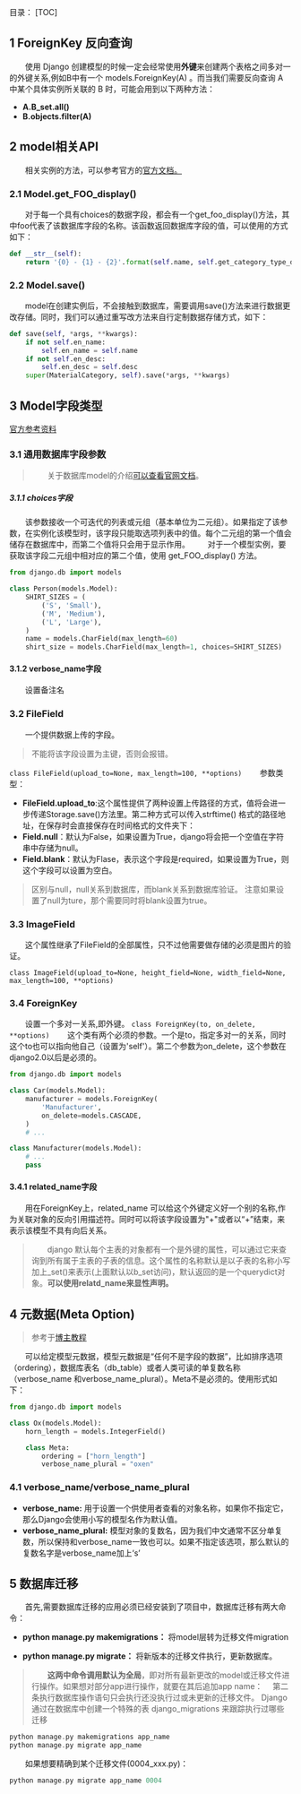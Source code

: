 目录：
[TOC]

## 1 ForeignKey 反向查询
&emsp;&emsp;使用 Django 创建模型的时候一定会经常使用**外键**来创建两个表格之间多对一的外键关系,例如B中有一个 models.ForeignKey(A) 。而当我们需要反向查询 A 中某个具体实例所关联的 B 时，可能会用到以下两种方法：
* **A.B_set.all()**
* **B.objects.filter(A)**


## 2 model相关API
&emsp;&emsp;相关实例的方法，可以参考官方的[官方文档。](https://docs.djangoproject.com/zh-hans/2.1/ref/models/instances/)
### 2.1 Model.get_FOO_display()
&emsp;&emsp;对于每一个具有choices的数据字段，都会有一个get_foo_display()方法，其中foo代表了该数据库字段的名称。该函数返回数据库字段的值，可以使用的方式如下：
```python
def __str__(self):
    return '{0} - {1} - {2}'.format(self.name, self.get_category_type_display(),                    self.get_category_level_display())
```
### 2.2 Model.save()
&emsp;&emsp;model在创建实例后，不会接触到数据库，需要调用save()方法来进行数据更改存储。同时，我们可以通过重写改方法来自行定制数据存储方式，如下：
```python
def save(self, *args, **kwargs):
    if not self.en_name:
        self.en_name = self.name
    if not self.en_desc:
        self.en_desc = self.desc
    super(MaterialCategory, self).save(*args, **kwargs)
```

## 3 Model字段类型
[官方参考资料](https://docs.djangoproject.com/zh-hans/2.1/ref/models/fields/)

### 3.1 通用数据库字段参数
>&emsp;&emsp;关于数据库model的介绍[可以查看官网文档](https://docs.djangoproject.com/zh-hans/2.1/topics/db/models/)。
##### 3.1.1 choices字段
&emsp;&emsp;该参数接收一个可迭代的列表或元组（基本单位为二元组）。如果指定了该参数，在实例化该模型时，该字段只能取选项列表中的值。每个二元组的第一个值会储存在数据库中，而第二个值将只会用于显示作用。
&emsp;&emsp;对于一个模型实例，要获取该字段二元组中相对应的第二个值，使用 get_FOO_display() 方法。
```python
from django.db import models

class Person(models.Model):
    SHIRT_SIZES = (
        ('S', 'Small'),
        ('M', 'Medium'),
        ('L', 'Large'),
    )
    name = models.CharField(max_length=60)
    shirt_size = models.CharField(max_length=1, choices=SHIRT_SIZES)
```

#### 3.1.2 verbose_name字段
&emsp;&emsp;设置备注名


### 3.2 FileField
&emsp;&emsp;一个提供数据上传的字段。
> 不能将该字段设置为主键，否则会报错。

`class FileField(upload_to=None, max_length=100, **options)`
&emsp;&emsp;参数类型：

* **FileField.upload_to**:这个属性提供了两种设置上传路径的方式，值将会进一步传递Storage.save()方法里。第二种方式可以传入strftime() 格式的路径地址，在保存时会直接保存在时间格式的文件夹下：
* **Field.null**：默认为False，如果设置为True，django将会把一个空值在字符串中存储为null。
* **Field.blank**：默认为Flase，表示这个字段是required，如果设置为True，则这个字段可以设置为空白。
> 区别与null，null关系到数据库，而blank关系到数据库验证。
> 注意如果设置了null为ture，那个需要同时将blank设置为true。


### 3.3 ImageField
&emsp;&emsp;这个属性继承了FileField的全部属性，只不过他需要做存储的必须是图片的验证。

`class ImageField(upload_to=None, height_field=None, width_field=None, max_length=100, **options)`

### 3.4 ForeignKey
&emsp;&emsp;设置一个多对一关系,即外键。
`class ForeignKey(to, on_delete, **options)`
&emsp;&emsp;这个类有两个必须的参数。一个是to，指定多对一的关系，同时这个to也可以指向他自己（设置为'self'）。第二个参数为on_delete，这个参数在django2.0以后是必须的。
```python
from django.db import models

class Car(models.Model):
    manufacturer = models.ForeignKey(
        'Manufacturer',
        on_delete=models.CASCADE,
    )
    # ...

class Manufacturer(models.Model):
    # ...
    pass
```
#### 3.4.1 related_name字段
&emsp;&emsp;用在ForeignKey上，related_name 可以给这个外键定义好一个别的名称,作为关联对象的反向引用描述符。同时可以将该字段设置为"+"或者以“+”结束，来表示该模型不具有向后关系。
>&emsp;&emsp;django 默认每个主表的对象都有一个是外键的属性，可以通过它来查询到所有属于主表的子表的信息。这个属性的名称默认是以子表的名称小写加上_set()来表示(上面默认以b_set访问)，默认返回的是一个querydict对象。**可以使用relatd_name来显性声明。**

## 4 元数据(Meta Option)
>参考于[博主教程](http://www.liujiangblog.com/course/django/99)

&emsp;&emsp;可以给定模型元数据，模型元数据是“任何不是字段的数据”，比如排序选项（ordering），数据库表名（db_table）或者人类可读的单复数名称（verbose_name 和verbose_name_plural）。Meta不是必须的。使用形式如下：
```python
from django.db import models

class Ox(models.Model):
    horn_length = models.IntegerField()

    class Meta:
        ordering = ["horn_length"]
        verbose_name_plural = "oxen"
```
### 4.1 verbose_name/verbose_name_plural
* **verbose_name:** 用于设置一个供使用者查看的对象名称，如果你不指定它，那么Django会使用小写的模型名作为默认值。
*  **verbose_name_plural:**  模型对象的复数名，因为我们中文通常不区分单复数，所以保持和verbose_name一致也可以。如果不指定该选项，那么默认的复数名字是verbose_name加上‘s’


## 5 数据库迁移
&emsp;&emsp;首先,需要数据库迁移的应用必须已经安装到了项目中，数据库迁移有两大命令：

* **python manage.py makemigrations：**  将model层转为迁移文件migration

* **python manage.py migrate：** 将新版本的迁移文件执行，更新数据库。

>&emsp;&emsp;**这两中命令调用默认为全局**，即对所有最新更改的model或迁移文件进行操作。如果想对部分app进行操作，就要在其后追加app name：
> 第二条执行数据库操作语句只会执行还没执行过或未更新的迁移文件。 Django 通过在数据库中创建一个特殊的表 django_migrations 来跟踪执行过哪些迁移

```c
python manage.py makemigrations app_name
python manage.py migrate app_name
```
&emsp;&emsp;如果想要精确到某个迁移文件(0004_xxx.py)：
```c
python manage.py migrate app_name 0004
```